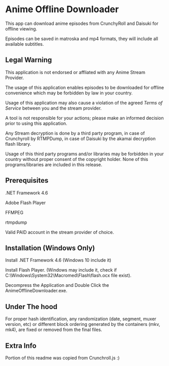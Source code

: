 # Anime Offline Downloader


This app can download anime episodes from CrunchyRoll and Daisuki for offline viewing.

Episodes can be saved in matroska and mp4 formats, they will include all available subtitles. 


## Legal Warning


This application is not endorsed or affliated with any Anime Stream Provider. 

The usage of this application enables episodes to be downloaded for offline convenience which may be forbidden by law in your country. 

Usage of this application may also cause a violation of the agreed *Terms of Service* between you and the stream provider.

A tool is not responsible for your actions; please make an informed decision prior to using this application.

Any Stream decryption is done by a third party program, in case of Crunchyroll by RTMPDump, in case of Daisuki by the akamai decryption flash library.

Usage of this third party programs and/or libraries may be forbidden in your country without proper consent of the copyright holder. None of this programs/libraries are included in this release.


## Prerequisites

.NET Framework 4.6

Adobe Flash Player 

FFMPEG 

rtmpdump 

Valid PAID account in the stream provider of choice.


## Installation (Windows Only)


Install .NET Framework 4.6 (Windows 10 include it)

Install Flash Player. (Windows may include it, check if C:\Windows\System32\Macromed\Flash\flash.ocx file exist).

Decompress the Application and Double Click the AnimeOfflineDownloader.exe.


## Under The hood


For proper hash identification, any randomization (date, segment, muxer version, etc) or different block ordering generated by the containers (mkv, mk4), are fixed or removed from the final files.


## Extra Info


Portion of this readme was copied from Crunchroll.js :)
